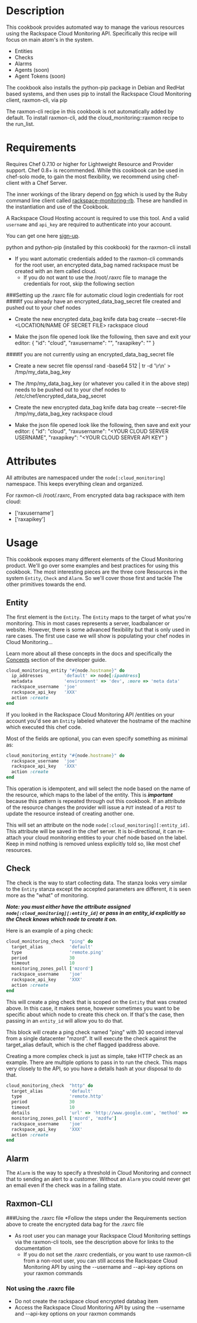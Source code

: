 # Description

This cookbook provides automated way to manage the various resources using the Rackspace Cloud Monitoring API.
Specifically this recipe will focus on main atom's in the system.

* Entities
* Checks
* Alarms
* Agents (soon)
* Agent Tokens (soon)

The cookbook also installs the python-pip package in Debian and RedHat based systems, and then uses pip to install the Rackspace Cloud Monitoring client, raxmon-cli, via pip

The raxmon-cli recipe in this cookbook is not automatically added by default.  To install raxmon-cli, add the cloud_monitoring::raxmon recipe to the run_list. 

# Requirements

Requires Chef 0.7.10 or higher for Lightweight Resource and Provider support. Chef 0.8+ is recommended. While this
cookbook can be used in chef-solo mode, to gain the most flexibility, we recommend using chef-client with a Chef Server.

The inner workings of the library depend on [fog](https://github.com/fog/fog) which is used by the Ruby command line
client called [rackspace-monitoring-rb](https://github.com/racker/rackspace-monitoring-rb).  These are handled in the
instantiation and use of the Cookbook.

A Rackspace Cloud Hosting account is required to use this tool.  And a valid `username` and `api_key` are required to
authenticate into your account.

You can get one here [sign-up](https://cart.rackspace.com/cloud/?cp_id=cloud_monitoring).

python and python-pip (installed by this cookbook) for the raxmon-cli install

* If you want automatic credentials added to the raxmon-cli commands for the root user, an encrypted data_bag named rackspace must be created with an item called cloud.
  * If you do not want to use the /root/.raxrc file to manage the credentials for root, skip the following section

###Setting up the .raxrc file for automatic cloud login credentials for root
####If you already have an encrypted_data_bag_secret file created and pushed out to your chef nodes
* Create the new encrypted data_bag
knife data bag create --secret-file <LOCATION/NAME OF SECRET FILE>  rackspace cloud

* Make the json file opened look like the following, then save and exit your editor:
{
  "id": "cloud",
  "raxusername": "<YOUR CLOUD SERVER USERNAME>",
  "raxapikey": "<YOUR CLOUD SERVER API KEY>"
}

####If you are not currently using an encrypted_data_bag_secret file
* Create a new secret file
openssl rand -base64 512 | tr -d '\r\n' > /tmp/my_data_bag_key

* The /tmp/my_data_bag_key (or whatever you called it in the above step) needs to be pushed out to your chef nodes to /etc/chef/encrypted_data_bag_secret

* Create the new encrypted data_bag
knife data bag create --secret-file /tmp/my_data_bag_key rackspace cloud

* Make the json file opened look like the following, then save and exit your editor:
{
  "id": "cloud",
  "raxusername": "<YOUR CLOUD SERVER USERNAME",
  "raxapikey": "<YOUR CLOUD SERVER API KEY"
}

# Attributes

All attributes are namespaced under the `node[:cloud_monitoring]` namespace.  This keeps everything clean and organized.

For raxmon-cli /root/.raxrc, From encrypted data bag rackspace with item cloud:
* ['raxusername']
* ['raxapikey']

# Usage

This cookbook exposes many different elements of the Cloud Monitoring product. We'll go over some examples and best
practices for using this cookbook. The most interesting pieces are the three core Resources in the system `Entity`,
`Check` and `Alarm`. So we'll cover those first and tackle The other primitives towards the end.

## Entity

The first element is the `Entity`.  The `Entity` maps to the target of what you're monitoring.  This in most cases
represents a server, loadbalancer or website.  However, there is some advanced flexibility but that is only used in rare
cases. The first use case we will show is populating your chef nodes in Cloud Monitoring...

Learn more about all these concepts in the docs and specifically the
[Concepts](http://docs.rackspacecloud.com/cm/api/v1.0/cm-devguide/content/concepts-key-terms.html) section of the
developer guide.

```ruby
cloud_monitoring_entity "#{node.hostname}" do
  ip_addresses        'default' => node[:ipaddress]
  metadata            'environment' => 'dev', :more => 'meta data'
  rackspace_username  'joe'
  rackspace_api_key   'XXX'
  action :create
end
```
If you looked in the Rackspace Cloud Monitoring API /entities on your account you'd see an `Entity` labeled whatever the
hostname of the machine which executed this chef code.

Most of the fields are optional, you can even specify something as minimal as:

```ruby
cloud_monitoring_entity "#{node.hostname}" do
  rackspace_username  'joe'
  rackspace_api_key   'XXX'
  action :create
end
```

This operation is idempotent, and will select the node based on the name of the resource, which maps to the label of the
entity.  This is ***important*** because this pattern is repeated through out this cookbook.  If an attribute of the
resource changes the provider will issue a `PUT` instead of a `POST` to update the resource instead of creating another
one.

This will set an attribute on the node `node[:cloud_monitoring][:entity_id]`.  This attribute will be saved in the
chef server.  It is bi-directional, it can re-attach your cloud monitoring entities to your chef node based on the
label.  Keep in mind nothing is removed unless explicitly told so, like most chef resources.


## Check

The check is the way to start collecting data.  The stanza looks very similar to the `Entity` stanza except the accepted
parameters are different, it is seen more as the "what" of monitoring.

***Note: you must either have the attribute assigned `node[:cloud_monitoring][:entity_id]` or pass in an entity_id
explicitly so the Check knows which node to create it on.***

Here is an example of a ping check:

```ruby
cloud_monitoring_check  "ping" do
  target_alias          'default'
  type                  'remote.ping'
  period                30
  timeout               10
  monitoring_zones_poll ['mzord']
  rackspace_username    'joe'
  rackspace_api_key     'XXX'
  action :create
end
```

This will create a ping check that is scoped on the `Entity` that was created above.  In this case, it makes sense,
however sometimes you want to be specific about which node to create this check on.  If that's the case, then passing in
an `entity_id` will allow you to do that.

This block will create a ping check named "ping" with 30 second interval from a single datacenter "mzord".  It will
execute the check against the target_alias default, which is the chef flagged ipaddress above.

Creating a more complex check is just as simple, take HTTP check as an example.  There are multiple options to pass in
to run the check. This maps very closely to the API, so you have a details hash at your disposal to do that.

```ruby
cloud_monitoring_check  "http" do
  target_alias          'default'
  type                  'remote.http'
  period                30
  timeout               10
  details               'url' => 'http://www.google.com', 'method' => 'GET'
  monitoring_zones_poll ['mzord', 'mzdfw']
  rackspace_username    'joe'
  rackspace_api_key     'XXX'
  action :create
end
```

## Alarm

The `Alarm` is the way to specify a threshold in Cloud Monitoring and connect
that to sending an alert to a customer.  Without an `Alarm` you could never get
an email even if the check was in a failing state. 



## Raxmon-CLI

###Using the .raxrc file
*Follow the steps under the Requirements section above to create the encrypted data bag for the .raxrc file
* As root user you can manage your Rackspace Cloud Monitoring settings via the raxmon-cli tools, see the description above for links to the documentation
  * If you do not set the .raxrc credentials, or you want to use raxmon-cli from a non-root user, you can still access the Rackspace Cloud Monitoring API by using the --username and --api-key options on your raxmon commands

### Not using the .raxrc file
* Do not create the rackspace cloud encrypted databag item
* Access the Rackspace Cloud Monitoring API by using the --username and --api-key options on your raxmon commands
